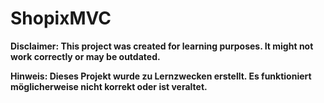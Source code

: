 # ShopixMVC

**Disclaimer: This project was created for learning purposes. It might not work correctly or may be outdated.**

**Hinweis: Dieses Projekt wurde zu Lernzwecken erstellt. Es funktioniert möglicherweise nicht korrekt oder ist veraltet.**

